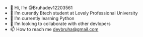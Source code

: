 - 👋 Hi, I’m @Bruhadev12203561
- 👀 I’m curently Btech student at Lovely Professional University
- 🌱 I’m currently learning Python
- 💞️ I’m looking to collaborate with other devlopers
- 📫 How to reach me devbruha@gmail.com

<!---
Bruhadev12203561/Bruhadev12203561 is a ✨ special ✨ repository because its `README.md` (this file) appears on your GitHub profile.
You can click the Preview link to take a look at your changes.
--->
